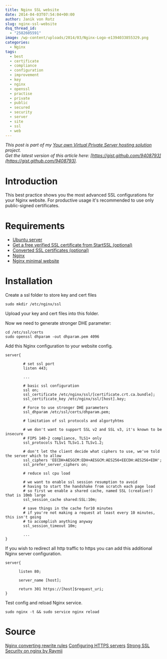 ```yaml
---
title: Nginx SSL website
date: 2014-04-03T07:54:04+00:00
author: Janik von Rotz
slug: nginx-ssl-website
dsq_thread_id:
  - "2582605591"
image: /wp-content/uploads/2014/03/Nginx-Logo-e1394033855329.png
categories:
  - Nginx
tags:
  - best
  - certificate
  - compliance
  - configuration
  - improvement
  - key
  - nginx
  - openssl
  - practise
  - private
  - public
  - secured
  - security
  - server
  - site
  - ssl
  - web
---
```

*This post is part of my [Your own Virtual Private Server hosting solution](https://janikvonrotz.ch/your-own-virtual-private-server-hosting-solution/) project.*  
*Get the latest version of this article here: [https://gist.github.com/9408793](https://gist.github.com/9408793).*

# Introduction

This best practice shows you the most advanced SSL configurations for your Nginx website.
For productive usage it's recommended to use only public-signed certificates.
<!--more-->
# Requirements

* [Ubuntu server](https://janikvonrotz.ch/2014/03/13/deploy-ubuntu-server/)
* [Get a free verified SSL certificate from StartSSL (optional)](https://janikvonrotz.ch/2014/03/26/get-a-free-verified-ssl-certificate-from-startssl/)
* [Converted SSL certificates (optional)](https://janikvonrotz.ch/2014/03/27/convert-ssl-certificates/)
* [Nginx](https://janikvonrotz.ch/2014/03/31/install-nginx/)
* [Nginx minimal website](https://janikvonrotz.ch/2014/04/01/nginx-minimal-website/)

# Installation

Create a ssl folder to store key and cert files

    sudo mkdir /etc/nginx/ssl
    
Upload your key and cert files into this folder.

Now we need to generate stronger DHE parameter:

    cd /etc/ssl/certs
    sudo openssl dhparam -out dhparam.pem 4096

Add this Nginx configuration to your website config.

```
server{

        # set ssl port
        listen 443;
        
        ...
        
        # basic ssl configuration
        ssl on;
        ssl_certificate /etc/nginx/ssl/[certificate.crt.ca.bundle];
        ssl_certificate_key /etc/nginx/ssl/[host].key;

        # Force to use stronger DHE parameters 
        ssl_dhparam /etc/ssl/certs/dhparam.pem;
        
        # limitation of ssl protocols and algortyhtms
        
        # we don't want to support SSL v2 and SSL v3, it's known to be insecure
        # FIPS 140-2 compliance, TLS1+ only
        ssl_protocols TLSv1 TLSv1.1 TLSv1.2;
        
        # don't let the client decide what ciphers to use, we've told the server which to allow
        ssl_ciphers 'EECDH+AESGCM:EDH+AESGCM:AES256+EECDH:AES256+EDH';
        ssl_prefer_server_ciphers on;
        
        # reduce ssl cpu load
        
        # we want to enable ssl session resumption to avoid
        # having to start the handshake from scratch each page load
        # so first we enable a shared cache, named SSL (creative!) that is 10mb large
        ssl_session_cache shared:SSL:10m;
        
        # save things in the cache for10 minutes
        # if you're not making a request at least every 10 minutes, this isn't going
        # to accomplish anything anyway
        ssl_session_timeout 10m;
        
        ...
}
```

If you wish to redirect all http traffic to https you can add this additional Nginx server configuration.

```
server{

      listen 80;
      
      server_name [host];

      return 301 https://[host]$request_uri;
}
```

Test config and reload Nginx service.

    sudo nginx -t && sudo service nginx reload
    
# Source

[Nginx converting rewrite rules](http://nginx.org/en/docs/http/converting_rewrite_rules.html)
[Configuring HTTPS servers](http://nginx.org/en/docs/http/configuring_https_servers.html)
[Strong SSL Security on nginx by Raymii](https://raymii.org/s/tutorials/Strong_SSL_Security_On_nginx.html)